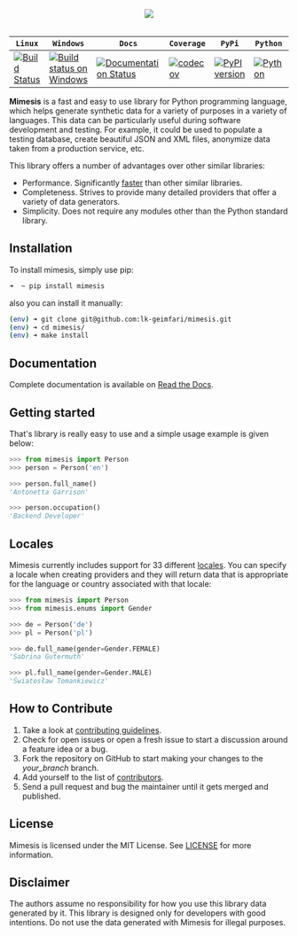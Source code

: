 <div align="center">
      <a href="https://github.com/lk-geimfari/mimesis">
        <img src="https://raw.githubusercontent.com/lk-geimfari/mimesis/master/media/logo-no-descr.png">
    </a><br><br>
</div>



| **`Linux`**  |  **`Windows`**  | **`Docs`**  | **`Coverage`**  | **`PyPi`**   | **`Python`**  | **`License`**  |
|---|---|---|---|---|---|---|
| [![Build Status](https://travis-ci.org/lk-geimfari/mimesis.svg?branch=master)](https://travis-ci.org/lk-geimfari/mimesis) | [![Build status on Windows](https://ci.appveyor.com/api/projects/status/chj8huslvn6vde18?svg=true)](https://ci.appveyor.com/project/lk-geimfari/mimesis) | [![Documentation Status](https://readthedocs.org/projects/mimesis/badge/?version=latest)](http://mimesis.readthedocs.io/?badge=latest) | [![codecov](https://codecov.io/gh/lk-geimfari/mimesis/branch/master/graph/badge.svg)](https://codecov.io/gh/lk-geimfari/mimesis)| [![PyPI version](https://badge.fury.io/py/mimesis.svg)](https://badge.fury.io/py/mimesis)| [![Python](https://img.shields.io/badge/python-3.5%2C%203.6-brightgreen.svg)](https://badge.fury.io/py/mimesis) | [![License](https://img.shields.io/badge/license-MIT-brightgreen.svg)](https://github.com/lk-geimfari/mimesis/blob/master/LICENSE)|


**Mimesis** is a fast and easy to use library for Python programming language, which helps generate synthetic
data for a variety of purposes in a variety of languages. This data can be particularly useful during software development and testing. For example, it could be used to populate a testing database, create beautiful JSON and XML files, anonymize data taken from a production service, etc.

This library offers a number of advantages over other similar libraries:

* Performance. Significantly [faster](https://gist.github.com/lk-geimfari/e76c12eb3c9a8afbf796c706d4ba779d) than other similar libraries.
* Completeness. Strives to provide many detailed providers that offer a variety of data generators.
* Simplicity. Does not require any modules other than the Python standard library.

## Installation
To install mimesis, simply use pip:

```zsh
➜  ~ pip install mimesis
```

also you can install it manually:

```zsh
(env) ➜ git clone git@github.com:lk-geimfari/mimesis.git
(env) ➜ cd mimesis/
(env) ➜ make install
```

## Documentation
Complete documentation is available on [Read the Docs](http://mimesis.readthedocs.io/).

## Getting started
That's library is really easy to use and a simple usage example is given below:

```python
>>> from mimesis import Person
>>> person = Person('en')

>>> person.full_name()
'Antonetta Garrison'

>>> person.occupation()
'Backend Developer'
```

## Locales
Mimesis currently includes support for 33 different [locales](http://mimesis.readthedocs.io/quickstart.html#supported-locales). You can specify a locale when creating providers and they will return data that is appropriate for the language or country associated with that locale:

```python
>>> from mimesis import Person
>>> from mimesis.enums import Gender

>>> de = Person('de')
>>> pl = Person('pl')

>>> de.full_name(gender=Gender.FEMALE)
'Sabrina Gutermuth'

>>> pl.full_name(gender=Gender.MALE)
'Światosław Tomankiewicz'
```

## How to Contribute
1. Take a look at [contributing guidelines](https://github.com/lk-geimfari/mimesis/blob/master/CONTRIBUTING.md).
2. Check for open issues or open a fresh issue to start a discussion around a feature idea or a bug.
3. Fork the repository on GitHub to start making your changes to the *your_branch* branch.
4. Add yourself to the list of [contributors](https://github.com/lk-geimfari/mimesis/blob/master/CONTRIBUTORS.md).
5. Send a pull request and bug the maintainer until it gets merged and published.

## License
Mimesis is licensed under the MIT License. See [LICENSE](https://github.com/lk-geimfari/mimesis/blob/master/LICENSE) for more information.

## Disclaimer
The authors assume no responsibility for how you use this library data generated by it. This library is designed only for developers with good intentions. Do not use the data generated with Mimesis for illegal purposes.
